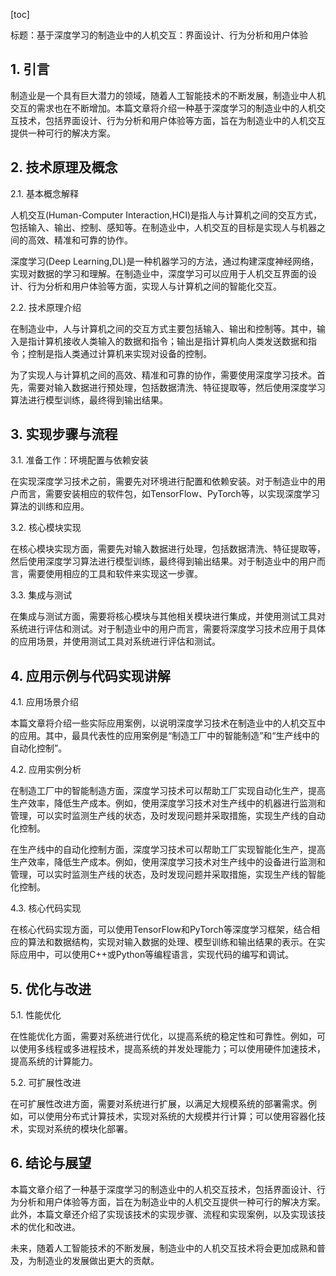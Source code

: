 
[toc]                    
                
                
标题：基于深度学习的制造业中的人机交互：界面设计、行为分析和用户体验

## 1. 引言

制造业是一个具有巨大潜力的领域，随着人工智能技术的不断发展，制造业中人机交互的需求也在不断增加。本篇文章将介绍一种基于深度学习的制造业中的人机交互技术，包括界面设计、行为分析和用户体验等方面，旨在为制造业中的人机交互提供一种可行的解决方案。

## 2. 技术原理及概念

2.1. 基本概念解释

人机交互(Human-Computer Interaction,HCI)是指人与计算机之间的交互方式，包括输入、输出、控制、感知等。在制造业中，人机交互的目标是实现人与机器之间的高效、精准和可靠的协作。

深度学习(Deep Learning,DL)是一种机器学习的方法，通过构建深度神经网络，实现对数据的学习和理解。在制造业中，深度学习可以应用于人机交互界面的设计、行为分析和用户体验等方面，实现人与计算机之间的智能化交互。

2.2. 技术原理介绍

在制造业中，人与计算机之间的交互方式主要包括输入、输出和控制等。其中，输入是指计算机接收人类输入的数据和指令；输出是指计算机向人类发送数据和指令；控制是指人类通过计算机来实现对设备的控制。

为了实现人与计算机之间的高效、精准和可靠的协作，需要使用深度学习技术。首先，需要对输入数据进行预处理，包括数据清洗、特征提取等，然后使用深度学习算法进行模型训练，最终得到输出结果。

## 3. 实现步骤与流程

3.1. 准备工作：环境配置与依赖安装

在实现深度学习技术之前，需要先对环境进行配置和依赖安装。对于制造业中的用户而言，需要安装相应的软件包，如TensorFlow、PyTorch等，以实现深度学习算法的训练和应用。

3.2. 核心模块实现

在核心模块实现方面，需要先对输入数据进行处理，包括数据清洗、特征提取等，然后使用深度学习算法进行模型训练，最终得到输出结果。对于制造业中的用户而言，需要使用相应的工具和软件来实现这一步骤。

3.3. 集成与测试

在集成与测试方面，需要将核心模块与其他相关模块进行集成，并使用测试工具对系统进行评估和测试。对于制造业中的用户而言，需要将深度学习技术应用于具体的应用场景，并使用测试工具对系统进行评估和测试。

## 4. 应用示例与代码实现讲解

4.1. 应用场景介绍

本篇文章将介绍一些实际应用案例，以说明深度学习技术在制造业中的人机交互中的应用。其中，最具代表性的应用案例是“制造工厂中的智能制造”和“生产线中的自动化控制”。

4.2. 应用实例分析

在制造工厂中的智能制造方面，深度学习技术可以帮助工厂实现自动化生产，提高生产效率，降低生产成本。例如，使用深度学习技术对生产线中的机器进行监测和管理，可以实时监测生产线的状态，及时发现问题并采取措施，实现生产线的自动化控制。

在生产线中的自动化控制方面，深度学习技术可以帮助工厂实现智能化生产，提高生产效率，降低生产成本。例如，使用深度学习技术对生产线中的设备进行监测和管理，可以实时监测生产线的状态，及时发现问题并采取措施，实现生产线的智能化控制。

4.3. 核心代码实现

在核心代码实现方面，可以使用TensorFlow和PyTorch等深度学习框架，结合相应的算法和数据结构，实现对输入数据的处理、模型训练和输出结果的表示。在实际应用中，可以使用C++或Python等编程语言，实现代码的编写和调试。

## 5. 优化与改进

5.1. 性能优化

在性能优化方面，需要对系统进行优化，以提高系统的稳定性和可靠性。例如，可以使用多线程或多进程技术，提高系统的并发处理能力；可以使用硬件加速技术，提高系统的计算能力。

5.2. 可扩展性改进

在可扩展性改进方面，需要对系统进行扩展，以满足大规模系统的部署需求。例如，可以使用分布式计算技术，实现对系统的大规模并行计算；可以使用容器化技术，实现对系统的模块化部署。

## 6. 结论与展望

本篇文章介绍了一种基于深度学习的制造业中的人机交互技术，包括界面设计、行为分析和用户体验等方面，旨在为制造业中的人机交互提供一种可行的解决方案。此外，本篇文章还介绍了实现该技术的实现步骤、流程和实现案例，以及实现该技术的优化和改进。

未来，随着人工智能技术的不断发展，制造业中的人机交互技术将会更加成熟和普及，为制造业的发展做出更大的贡献。

